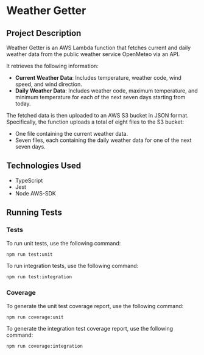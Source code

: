# Weather Getter

## Project Description

Weather Getter is an AWS Lambda function that fetches current and daily weather data from the public weather service OpenMeteo via an API. 

It retrieves the following information:
- **Current Weather Data**: Includes temperature, weather code, wind speed, and wind direction.
- **Daily Weather Data**: Includes weather code, maximum temperature, and minimum temperature for each of the next seven days starting from today.

The fetched data is then uploaded to an AWS S3 bucket in JSON format. Specifically, the function uploads a total of eight files to the S3 bucket:
- One file containing the current weather data.
- Seven files, each containing the daily weather data for one of the next seven days.

## Technologies Used

- TypeScript
- Jest
- Node AWS-SDK

## Running Tests

### Tests
To run unit tests, use the following command:
```bash
npm run test:unit
```

To run integration tests, use the following command:
```bash
npm run test:integration
```

### Coverage
To generate the unit test coverage report, use the following command:
```bash
npm run coverage:unit
```

To generate the integration test coverage report, use the following command:
```bash
npm run coverage:integration
```
